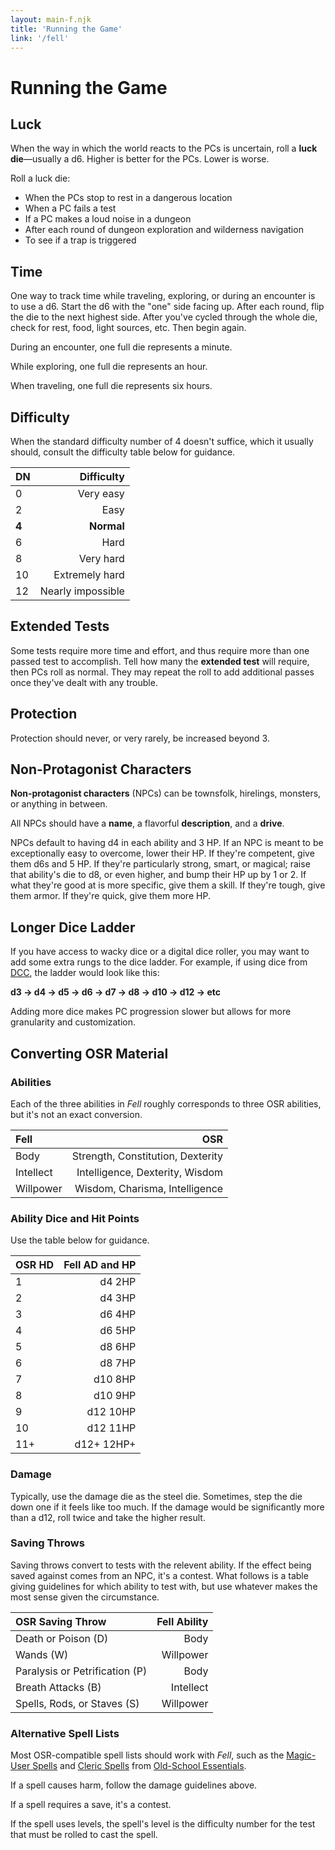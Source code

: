 ```yaml
---
layout: main-f.njk
title: 'Running the Game'
link: '/fell'
---
```


# Running the Game

## Luck

When the way in which the world reacts to the PCs is uncertain, roll a **luck die**—usually a d6. Higher is better for the PCs. Lower is worse.

Roll a luck die:

- When the PCs stop to rest in a dangerous location
- When a PC fails a test
- If a PC makes a loud noise in a dungeon
- After each round of dungeon exploration and wilderness navigation
- To see if a trap is triggered

## Time

One way to track time while traveling, exploring, or during an encounter is to use a d6. Start the d6 with the "one" side facing up. After each round, flip the die to the next highest side. After you've cycled through the whole die, check for rest, food, light sources, etc. Then begin again.

During an encounter, one full die represents a minute.

While exploring, one full die represents an hour.

When traveling, one full die represents six hours.

## Difficulty

When the standard difficulty number of 4 doesn't suffice, which it usually should, consult the difficulty table below for guidance.

DN|Difficulty
:--|--:
0|Very easy
2|Easy
**4** | **Normal**
6|Hard
8|Very hard
10|Extremely hard
12|Nearly impossible

## Extended Tests

Some tests require more time and effort, and thus require more than one passed test to accomplish. Tell how many the **extended test** will require, then PCs roll as normal. They may repeat the roll to add additional passes once they've dealt with any trouble.

## Protection

Protection should never, or very rarely, be increased beyond 3.

## Non-Protagonist Characters

**Non-protagonist characters** (NPCs) can be townsfolk, hirelings, monsters, or anything in between.

All NPCs should have a **name**, a flavorful **description**, and a **drive**.

NPCs default to having d4 in each ability and 3 HP. If an NPC is meant to be exceptionally easy to overcome, lower their HP. If they're competent, give them d6s and 5 HP. If they're particularly strong, smart, or magical; raise that ability's die to d8, or even higher, and bump their HP up by 1 or 2. If what they're good at is more specific, give them a skill. If they're tough, give them armor. If they're quick, give them more HP.

## Longer Dice Ladder

If you have access to wacky dice or a digital dice roller, you may want to add some extra rungs to the dice ladder. For example, if using dice from [DCC](https://goodman-games.com/dungeon-crawl-classics-rpg/), the ladder would look like this:

**d3 → d4 → d5 → d6 → d7 → d8 → d10 → d12 → etc**

Adding more dice makes PC progression slower but allows for more granularity and customization.

## Converting OSR Material

### Abilities

Each of the three abilities in *Fell* roughly corresponds to three OSR abilities, but it's not an exact conversion.

Fell|OSR
:--|--:
Body|Strength, Constitution, Dexterity
Intellect|Intelligence, Dexterity, Wisdom
Willpower|Wisdom, Charisma, Intelligence

### Ability Dice and Hit Points

Use the table below for guidance.

OSR HD|Fell AD and HP
:--|--:
1|d4 2HP
2|d4 3HP
3|d6 4HP
4|d6 5HP
5|d8 6HP
6|d8 7HP
7|d10 8HP
8|d10 9HP
9|d12 10HP
10|d12 11HP
11+|d12+ 12HP+

### Damage

Typically, use the damage die as the steel die. Sometimes, step the die down one if it feels like too much. If the damage would be significantly more than a d12, roll twice and take the higher result.

### Saving Throws

Saving throws convert to tests with the relevent ability. If the effect being saved against comes from an NPC, it's a contest. What follows is a table giving guidelines for which ability to test with, but use whatever makes the most sense given the circumstance.

OSR Saving Throw|Fell Ability
:--|--:
Death or Poison (D)|Body
Wands (W)|Willpower
Paralysis or Petrification (P)|Body
Breath Attacks (B)|Intellect
Spells, Rods, or Staves (S)|Willpower

### Alternative Spell Lists

Most OSR-compatible spell lists should work with *Fell*, such as the [Magic-User Spells](https://oldschoolessentials.necroticgnome.com/srd/index.php/Magic-User_Spells) and [Cleric Spells](https://oldschoolessentials.necroticgnome.com/srd/index.php/Cleric_Spells) from [Old-School Essentials](https://oldschoolessentials.necroticgnome.com/srd/index.php/Main_Page).

If a spell causes harm, follow the damage guidelines above.

If a spell requires a save, it's a contest.

If the spell uses levels, the spell's level is the difficulty number for the test that must be rolled to cast the spell.
